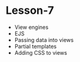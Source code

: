 # Lesson-7

- View engines
- EJS
- Passing data into views
- Partial templates
- Adding CSS to views
